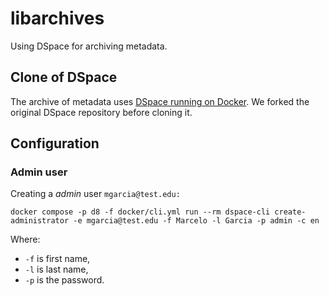 # libarchives

Using DSpace for archiving metadata.

## Clone of DSpace

The archive of metadata uses [DSpace running on Docker](https://wiki.lyrasis.org/display/DSPACE/Try+out+DSpace+8#TryoutDSpace8-InstallviaDocker). We forked the original DSpace repository before cloning it.

## Configuration

### Admin user

Creating a _admin_ user `mgarcia@test.edu:`

```
docker compose -p d8 -f docker/cli.yml run --rm dspace-cli create-administrator -e mgarcia@test.edu -f Marcelo -l Garcia -p admin -c en
```

Where:

* `-f` is first name,
* `-l` is last name,
* `-p` is the password.
